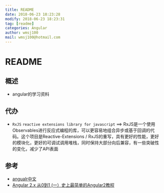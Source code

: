 ```yaml
---
title: README 
date: 2018-06-23 18:23:28 
modify: 2018-06-23 18:23:31 
tag: [readme]
categories: Angular
author: wmsj100
mail: wmsj100@hotmail.com
---
```


# README

## 概述
- angular的学习资料

## 代办
- `RxJS` `reactive extensions library for javascript` ==> RxJS是一个使用Observables进行反应式编程的库，可以更容易地组合异步或基于回调的代码。这个项目是Reactive-Extensions / RxJS的重写，具有更好的性能，更好的模块化，更好的可调试调用堆栈，同时保持大部分向后兼容，有一些突破性的变化，减少了API表面

## 参考
- [angualr中文](https://www.angular.cn/tutorial/toh-pt0)
- [Angular 2.x 从0到1 (一）史上最简单的Angular2教程](https://segmentfault.com/a/1190000008213941)
